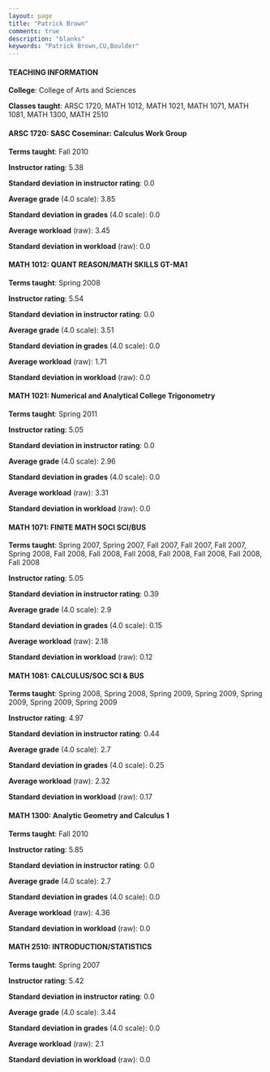 ```yaml
---
layout: page
title: "Patrick Brown" 
comments: true
description: "blanks"
keywords: "Patrick Brown,CU,Boulder"
---
```

<head>
<script src="https://ajax.googleapis.com/ajax/libs/jquery/2.1.3/jquery.min.js"></script>
<script src="https://dl.dropboxusercontent.com/s/pc42nxpaw1ea4o9/highcharts.js?dl=0"></script>
<!-- <script src="../assets/js/highcharts.js"></script> -->
<style type="text/css">@font-face {
	font-family: "Bebas Neue";
	src: url(https://www.filehosting.org/file/details/544349/BebasNeue Regular.otf) format("opentype");
	}
	h1.Bebas { 
		font-family: "Bebas Neue", Verdana, Tahoma;
	}
</style>
</head>
	   
#### TEACHING INFORMATION

**College**: College of Arts and Sciences

**Classes taught**: ARSC 1720, MATH 1012, MATH 1021, MATH 1071, MATH 1081, MATH 1300, MATH 2510

#### ARSC 1720: SASC Coseminar: Calculus Work Group

**Terms taught**: Fall 2010

**Instructor rating**: 5.38

**Standard deviation in instructor rating**: 0.0

**Average grade** (4.0 scale): 3.85

**Standard deviation in grades** (4.0 scale): 0.0

**Average workload** (raw): 3.45

**Standard deviation in workload** (raw): 0.0

#### MATH 1012: QUANT REASON/MATH SKILLS GT-MA1

**Terms taught**: Spring 2008

**Instructor rating**: 5.54

**Standard deviation in instructor rating**: 0.0

**Average grade** (4.0 scale): 3.51

**Standard deviation in grades** (4.0 scale): 0.0

**Average workload** (raw): 1.71

**Standard deviation in workload** (raw): 0.0

#### MATH 1021: Numerical and Analytical College Trigonometry

**Terms taught**: Spring 2011

**Instructor rating**: 5.05

**Standard deviation in instructor rating**: 0.0

**Average grade** (4.0 scale): 2.96

**Standard deviation in grades** (4.0 scale): 0.0

**Average workload** (raw): 3.31

**Standard deviation in workload** (raw): 0.0

#### MATH 1071: FINITE MATH SOCI SCI/BUS

**Terms taught**: Spring 2007, Spring 2007, Fall 2007, Fall 2007, Fall 2007, Spring 2008, Fall 2008, Fall 2008, Fall 2008, Fall 2008, Fall 2008, Fall 2008, Fall 2008

**Instructor rating**: 5.05

**Standard deviation in instructor rating**: 0.39

**Average grade** (4.0 scale): 2.9

**Standard deviation in grades** (4.0 scale): 0.15

**Average workload** (raw): 2.18

**Standard deviation in workload** (raw): 0.12

#### MATH 1081: CALCULUS/SOC SCI & BUS

**Terms taught**: Spring 2008, Spring 2008, Spring 2009, Spring 2009, Spring 2009, Spring 2009, Spring 2009

**Instructor rating**: 4.97

**Standard deviation in instructor rating**: 0.44

**Average grade** (4.0 scale): 2.7

**Standard deviation in grades** (4.0 scale): 0.25

**Average workload** (raw): 2.32

**Standard deviation in workload** (raw): 0.17

#### MATH 1300: Analytic Geometry and Calculus 1

**Terms taught**: Fall 2010

**Instructor rating**: 5.85

**Standard deviation in instructor rating**: 0.0

**Average grade** (4.0 scale): 2.7

**Standard deviation in grades** (4.0 scale): 0.0

**Average workload** (raw): 4.36

**Standard deviation in workload** (raw): 0.0

#### MATH 2510: INTRODUCTION/STATISTICS

**Terms taught**: Spring 2007

**Instructor rating**: 5.42

**Standard deviation in instructor rating**: 0.0

**Average grade** (4.0 scale): 3.44

**Standard deviation in grades** (4.0 scale): 0.0

**Average workload** (raw): 2.1

**Standard deviation in workload** (raw): 0.0

